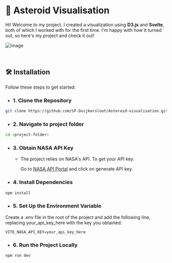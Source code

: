 # 🚀 Asteroid Visualisation

Hi! Welcome to my project. I created a visualization using **D3.js** and **Svelte**, both of which I worked with for the first time. I'm happy with how it turned out, so here's my project and check it out!

![image](https://github.com/user-attachments/assets/4268eec0-9d1a-403e-9c24-3e7a4a5b2225)

<br>

## 🛠️ Installation

Follow these steps to get started:

- ### 1. Clone the Repository
```bash
git clone https://github.com/SF-Duijkersloot/Asteroid-visualisation.git
```

- ### 2. Navigate to project folder
```bash
cd <project-folder>
```

- ### 3. Obtain NASA API Key
  - The project relies on NASA's API. To get your API key:

    Go to [NASA API Portal](https://api.nasa.gov/) and click on generate API key.

- ### 4. Install Dependencies
```bash
npm install

```

- ### 5. Set Up the Environment Variable
Create a .env file in the root of the project and add the following line, replacing your_api_key_here with the key you obtained:
```
VITE_NASA_API_KEY=your_api_key_here
```

- ### 6. Run the Project Locally
```bash
npm run dev
```
